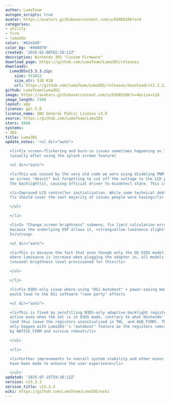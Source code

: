 ```yaml
---
author: LumaTeam
autogen_scripts: true
avatar: https://avatars.githubusercontent.com/u/65085206?v=4
categories:
- utility
- firm
- luma3ds
color: '#82e5d9'
color_bg: '#488079'
created: '2016-02-08T02:26:12Z'
description: Nintendo 3DS "Custom Firmware"
download_page: https://github.com/LumaTeam/Luma3DS/releases
downloads:
  Luma3DSv13.3.3.zip:
    size: 551822
    size_str: 538 KiB
    url: https://github.com/LumaTeam/Luma3DS/releases/download/v13.3.3/Luma3DSv13.3.3.zip
github: LumaTeam/Luma3DS
image: https://avatars.githubusercontent.com/u/65085206?v=4&size=128
image_length: 7260
layout: app
license: gpl-3.0
license_name: GNU General Public License v3.0
source: https://github.com/LumaTeam/Luma3DS
stars: 5888
systems:
- 3DS
title: Luma3DS
update_notes: '<ul dir="auto">

  <li>Fix screen-flickering and burn-in issues sometimes happening on IPS screens
  (usually after using the splash screen feature)

  <ul dir="auto">

  <li>This was caused by the very old code we were using disabling PWM and signal
  on screen "deinit" but forgetting to cut off the voltage to the LCD panel and to
  the backlight(s), causing official driver to misdetect state. This is now fixed</li>

  <li>Improved LCD controller initialization. While some technical debt remains, this
  fix should cover the vast majority of issues people were having</li>

  </ul>

  </li>

  <li>In "Change screen brightness" submenu, fix limit calculation errors. Additionally,
  because the underlying GSP allows it, <strong>allow luminance slightly above preset
  5</strong>

  <ul dir="auto">

  <li>This is because the fact that even though only the OG O3DS model has a feature
  where luminance is increase when plugging the adapter in, all models have an extra
  (unused) brigthness level provisioned for this</li>

  </ul>

  </li>

  <li>Fix N3DS-only issue where using "DSi Autoboot" + power-saving mode both enabled
  would lead to the DSi software "rave party" effects

  <ul dir="auto">

  <li>This is fixed by zerofilling N3DS-only adaptive backlight registers that are
  active even when the SoC is in O3DS mode, contrary to what Nintendo''s drivers expect
  (and thus leave the registers uninitialized in TWL_ and AGB_FIRM). This bug can
  only happen with Luma3DS''s "autoboot" feature as the registers <em>are</em> initialized
  by NATIVE_FIRM and survive reboot</li>

  </ul>

  </li>

  <li>Further improvements to overall system stability and other minor adjustments
  have been made to enhance the user experience</li>

  </ul>'
updated: '2025-07-15T19:36:12Z'
version: v13.3.3
version_title: v13.3.3
wiki: https://github.com/LumaTeam/Luma3DS/wiki
---
```

